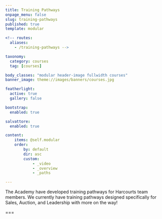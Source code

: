 ```yaml
---
title: Training Pathways
onpage_menu: false
slug: training-pathways
published: true
template: modular

<!-- routes:
  aliases:
    - /training-pathways -->

taxonomy:
  category: courses
  tag: [courses]

body_classes: "modular header-image fullwidth courses"
banner_image: theme://images/banners/courses.jpg

featherlight:
  active: true
  gallery: false

bootstrap:
  enabled: true

salvattore:
  enabled: true

content:
    items: @self.modular
    order:
        by: default
        dir: asc
        custom:
            - _video
            - _overview
            - _paths

---
```


The Academy have developed training pathways for Harcourts team members. We currently have training pathways designed specifically for Sales, Auction, and Leadership with more on the way!

===



